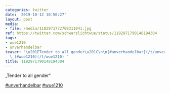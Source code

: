 ```yaml
---
categories: twitter
date: '2019-10-12 10:50:27'
layout: post
media:
- file: /media/1182971772708311041.jpg
ref: https://twitter.com/schwarzlichtwue/status/1182971790148194304
tags:
- wue1210
- unverhandelbar
teaser: "\u201ETender to all gender\u201C\n\n[#unverhandelbar](/t/unverhandelbar)\
  \ [#wue1210](/t/wue1210) "
title: 1182971790148194304
---
```

„Tender to all gender“

[#unverhandelbar](/t/unverhandelbar) [#wue1210](/t/wue1210) 